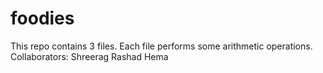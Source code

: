 # foodies
This repo contains 3 files. Each file performs some arithmetic operations. 
Collaborators:
Shreerag
Rashad
Hema